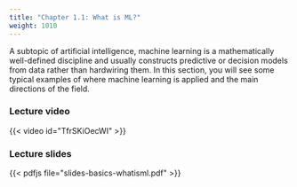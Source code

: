 ```yaml
---
title: "Chapter 1.1: What is ML?"
weight: 1010
---
```

A subtopic of artificial intelligence, machine learning is a mathematically well-defined discipline and usually constructs predictive or decision models from data rather than hardwiring them. In this section, you will see some typical examples of where machine learning is applied and the main directions of the field.

<!--more-->

### Lecture video

{{< video id="TfrSKiOecWI" >}}

### Lecture slides

{{< pdfjs file="slides-basics-whatisml.pdf" >}}